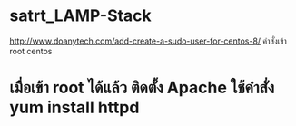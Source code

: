 # satrt_LAMP-Stack
http://www.doanytech.com/add-create-a-sudo-user-for-centos-8/ คำสั่งเข้า root centos
# เมื่อเข้า root ได้แล้ว ติดตั้ง Apache ใช้คำสั่ง yum install httpd
